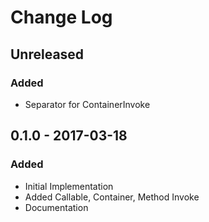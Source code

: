 # Change Log

## Unreleased

### Added

- Separator for ContainerInvoke

## 0.1.0 - 2017-03-18

### Added

- Initial Implementation
- Added Callable, Container, Method Invoke
- Documentation
